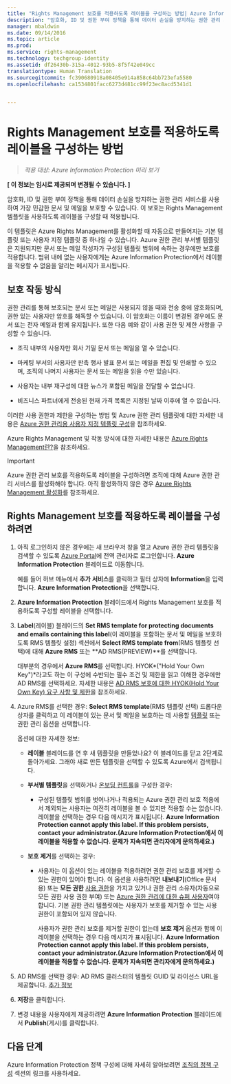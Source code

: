 ```yaml
---
title: "Rights Management 보호를 적용하도록 레이블을 구성하는 방법| Azure Information Protection"
description: "암호화, ID 및 권한 부여 정책을 통해 데이터 손실을 방지하는 권한 관리 서비스를 사용하여 가장 민감한 문서 및 메일을 보호할 수 있습니다. 이 보호는 권한 관리 템플릿을 사용하도록 레이블을 구성할 때 적용됩니다."
manager: mbaldwin
ms.date: 09/14/2016
ms.topic: article
ms.prod: 
ms.service: rights-management
ms.technology: techgroup-identity
ms.assetid: df26430b-315a-4012-93b5-8f5f42e049cc
translationtype: Human Translation
ms.sourcegitcommit: fc390680918a08405e914a858c64bb723efa5580
ms.openlocfilehash: ca1534801facc6273d481cc99f23ec8acd5341d1


---
```


# Rights Management 보호를 적용하도록 레이블을 구성하는 방법

>*적용 대상: Azure Information Protection 미리 보기*

**[ 이 정보는 임시로 제공되며 변경될 수 있습니다. ]**

암호화, ID 및 권한 부여 정책을 통해 데이터 손실을 방지하는 권한 관리 서비스를 사용하여 가장 민감한 문서 및 메일을 보호할 수 있습니다. 이 보호는 Rights Management 템플릿을 사용하도록 레이블을 구성할 때 적용됩니다. 

이 템플릿은 Azure Rights Management를 활성화할 때 자동으로 만들어지는 기본 템플릿 또는 사용자 지정 템플릿 중 하나일 수 있습니다. Azure 권한 관리 부서별 템플릿은 지원되지만 문서 또는 메일 작성자가 구성된 템플릿 범위에 속하는 경우에만 보호를 적용합니다. 범위 내에 없는 사용자에게는 Azure Information Protection에서 레이블을 적용할 수 없음을 알리는 메시지가 표시됩니다.

## 보호 작동 방식

권한 관리를 통해 보호되는 문서 또는 메일은 사용되지 않을 때와 전송 중에 암호화되며, 권한 있는 사용자만 암호를 해독할 수 있습니다. 이 암호화는 이름이 변경된 경우에도 문서 또는 전자 메일과 함께 유지됩니다. 또한 다음 예와 같이 사용 권한 및 제한 사항을 구성할 수 있습니다.

- 조직 내부의 사용자만 회사 기밀 문서 또는 메일을 열 수 있습니다.

- 마케팅 부서의 사용자만 판촉 행사 발표 문서 또는 메일을 편집 및 인쇄할 수 있으며, 조직의 나머지 사용자는 문서 또는 메일을 읽을 수만 있습니다.

- 사용자는 내부 재구성에 대한 뉴스가 포함된 메일을 전달할 수 없습니다.

- 비즈니스 파트너에게 전송된 현재 가격 목록은 지정된 날짜 이후에 열 수 없습니다.

이러한 사용 권한과 제한을 구성하는 방법 및 Azure 권한 관리 템플릿에 대한 자세한 내용은 [Azure 권한 관리용 사용자 지정 템플릿 구성](../deploy-use/configure-custom-templates.md)을 참조하세요.

Azure Rights Management 및 작동 방식에 대한 자세한 내용은 [Azure Rights Management란?](../understand-explore/what-is-azure-rms.md)을 참조하세요.

> [!IMPORTANT]
> Azure 권한 관리 보호를 적용하도록 레이블을 구성하려면 조직에 대해 Azure 권한 관리 서비스를 활성화해야 합니다. 아직 활성화하지 않은 경우 [Azure Rights Management 활성화](../deploy-use/activate-service.md)를 참조하세요.


## Rights Management 보호를 적용하도록 레이블을 구성하려면

1. 아직 로그인하지 않은 경우에는 새 브라우저 창을 열고 Azure 권한 관리 템플릿을 검색할 수 있도록 [Azure Portal](https://portal.azure.com)에 전역 관리자로 로그인합니다. **Azure Information Protection** 블레이드로 이동합니다. 

    예를 들어 허브 메뉴에서 **추가 서비스**를 클릭하고 필터 상자에 **Information**을 입력합니다. **Azure Information Protection**을 선택합니다.

2. **Azure Information Protection** 블레이드에서 Rights Management 보호를 적용하도록 구성할 레이블을 선택합니다.

3. **Label**(레이블) 블레이드의 **Set RMS template for protecting documents and emails containing this label**(이 레이블을 포함하는 문서 및 메일을 보호하도록 RMS 템플릿 설정) 섹션에서 **Select RMS template from**(RMS 템플릿 선택)에 대해 **Azure RMS** 또는 **AD RMS(PREVIEW)**를 선택합니다.
    
    대부분의 경우에서 **Azure RMS**를 선택합니다. HYOK*("Hold Your Own Key")*라고도 하는 이 구성에 수반되는 필수 조건 및 제한을 읽고 이해한 경우에만 AD RMS를 선택하세요. 자세한 내용은 [AD RMS 보호에 대한 HYOK(Hold Your Own Key) 요구 사항 및 제한](configure-adrms-restrictions.md)을 참조하세요.
    
4. Azure RMS를 선택한 경우: **Select RMS template**(RMS 템플릿 선택) 드롭다운 상자를 클릭하고 이 레이블이 있는 문서 및 메일을 보호하는 데 사용할 [템플릿](../deploy-use/configure-custom-templates.md) 또는 권한 관리 옵션을 선택합니다.
    
    옵션에 대한 자세한 정보:
    
    - **레이블** 블레이드를 연 후 새 템플릿을 만들었나요? 이 블레이드를 닫고 2단계로 돌아가세요. 그래야 새로 만든 템플릿을 선택할 수 있도록 Azure에서 검색됩니다.
    
    - **부서별 템플릿**을 선택하거나 [온보딩 컨트롤](../deploy-use/activate-service.md#configuring-onboarding-controls-for-a-phased-deployment)을 구성한 경우:
    
        - 구성된 템플릿 범위를 벗어나거나 적용되는 Azure 권한 관리 보호 적용에서 제외되는 사용자는 여전히 레이블을 볼 수 있지만 적용할 수는 없습니다. 레이블을 선택하는 경우 다음 메시지가 표시됩니다. **Azure Information Protection cannot apply this label. If this problem persists, contact your administrator.(Azure Information Protection에서 이 레이블을 적용할 수 없습니다. 문제가 지속되면 관리자에게 문의하세요.)**
        
    - **보호 제거**를 선택하는 경우:
        
        - 사용자는 이 옵션이 있는 레이블을 적용하려면 권한 관리 보호를 제거할 수 있는 권한이 있어야 합니다. 이 옵션을 사용하려면 **내보내기**(Office 문서용) 또는 **모든 권한** [사용 권한](../deploy-use/configure-usage-rights.md)을 가지고 있거나 권한 관리 소유자(자동으로 모든 권한 사용 권한 부여) 또는 [Azure 권한 관리에 대한 슈퍼 사용자](../deploy-use/configure-super-users.md)여야 합니다. 기본 권한 관리 템플릿에는 사용자가 보호를 제거할 수 있는 사용 권한이 포함되어 있지 않습니다. 

            사용자가 권한 관리 보호를 제거할 권한이 없는데 **보호 제거** 옵션과 함께 이 레이블을 선택하는 경우 다음 메시지가 표시됩니다. **Azure Information Protection cannot apply this label. If this problem persists, contact your administrator.(Azure Information Protection에서 이 레이블을 적용할 수 없습니다. 문제가 지속되면 관리자에게 문의하세요.)**

5. AD RMS를 선택한 경우: AD RMS 클러스터의 템플릿 GUID 및 라이선스 URL을 제공합니다. [추가 정보](configure-adrms-restrictions.md#locating-the-information-to-specify-ad-rms-protection-with-an-azure-information-protection-label)

6. **저장**을 클릭합니다.

7. 변경 내용을 사용자에게 제공하려면 **Azure Information Protection** 블레이드에서 **Publish**(게시)를 클릭합니다.

## 다음 단계

Azure Information Protection 정책 구성에 대해 자세히 알아보려면 [조직의 정책 구성](configure-policy.md#configuring-your-organization-s-policy) 섹션의 링크를 사용하세요.  



<!--HONumber=Sep16_HO3-->


